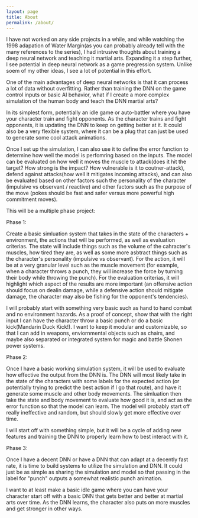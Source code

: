 ```yaml
---
layout: page
title: About
permalink: /about/
---
```


I have not worked on any side projects in a while, and while watching the 1998 adapation of Water Margin(as you can probably already tell with the many references to the series), I had intrusive thoughts about training a deep neural network and teaching it martial arts. Expanding it a step further, I see potential in deep neural network as a game pregression system. Unlike soem of my other ideas, I see a lot of potential in this effort.

One of the main advantages of deep neural networks is that it can process a lot of data without overfitting. Rather than training the DNN on the game control inputs or basic AI behavior, what if I create a more complex simulation of the human body and teach the DNN martial arts?

In its simplest form, potentially an idle game or auto-battler where you have your character train and fight opponents. As the character trains and fight opponents, it is updating the DNN to keep on getting better at it. It could also be a very flexible system, where it can be a plug that can just be used to generate some cool attack animations.

Once I set up the simulation, I can also use it to define the error function to determine how well the model is perfomring based on the inputs. The model can be evaluated on how well it moves the muscle to attack(does it hit the target? How strong is the impact? How vulnerable is it to coutner-attack), defend against attacks(how well it mitigates incoming attacks), and can also be evaluated based on other factors such the personality of the character (impulsive vs observant / reactive) and other factors such as the purpose of the move (pokes should be fast and safer versus more powerful high commitment moves).

This will be a multiple phase project:

Phase 1:

Create a basic simluation system that takes in the state of the characters + environment, the actions that will be performed, as well as evaluation criterias. The state will include things such as the volume of the cahracter's muscles, how tired they are, as well as some more asbtract things such as the character's personality (impulsive vs observant). For the action, it will be at a very granular level such as the muscle movement (for example, when a character throws a punch, they will increase the force by turning their body while throwing the punch). For the evaluation criterias, it will highlight which aspect of the results are more important (an offensive action should focus on dealin damage, while a defensive action should mitigate damage, the character may also be fishing for the opponent's tendencies).

I will probably start with something very basic such as hand to hand combat and no environment hazards. As a proof of concept, show that with the right input I can have the character throw a basic punch or do a basic kick(Mandarin Duck Kick!). I want to keep it modular and customizable, so that I can add in weapons, enviornmental objects such as chairs, and maybe also separated or integrated system for magic and battle Shonen power systems.


Phase 2:

Once I have a basic working simulation system, it will be used to evaluate how effective the output from the DNN is. The DNN will most likely take in the state of the characters with some labels for the expected action (or potentially trying to predict the best action if I go that route), and have it generate some muscle and other body movements. The simluation then take the state and body movement to evaluate how good it is, and act as the error function so that the model can learn. The model will probably start off really ineffective and random, but should slowly get more effective over time.

I will start off with something simple, but it will be a cycle of adding new features and training the DNN to properly learn how to best interact with it.

Phase 3:

Once I have a decent DNN or have a DNN that can adapt at a decently fast rate, it is time to build systems to utilize the simulation and DNN. It could just be as simple as sharing the simulation and model so that passing in the label for "punch" outputs a somewhat realistic punch animation.

I want to at least make a basic idle game where you can have your character start off with a basic DNN that gets better and better at martial arts over time. As the DNN learns, the character also puts on more muscles and get stronger in other ways.